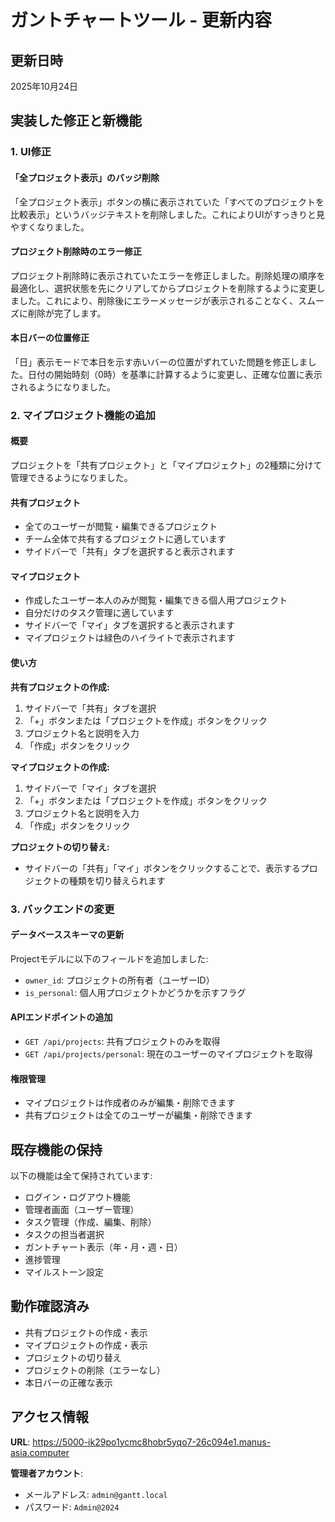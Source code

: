 # ガントチャートツール - 更新内容

## 更新日時
2025年10月24日

## 実装した修正と新機能

### 1. UI修正

#### 「全プロジェクト表示」のバッジ削除
「全プロジェクト表示」ボタンの横に表示されていた「すべてのプロジェクトを比較表示」というバッジテキストを削除しました。これによりUIがすっきりと見やすくなりました。

#### プロジェクト削除時のエラー修正
プロジェクト削除時に表示されていたエラーを修正しました。削除処理の順序を最適化し、選択状態を先にクリアしてからプロジェクトを削除するように変更しました。これにより、削除後にエラーメッセージが表示されることなく、スムーズに削除が完了します。

#### 本日バーの位置修正
「日」表示モードで本日を示す赤いバーの位置がずれていた問題を修正しました。日付の開始時刻（0時）を基準に計算するように変更し、正確な位置に表示されるようになりました。

### 2. マイプロジェクト機能の追加

#### 概要
プロジェクトを「共有プロジェクト」と「マイプロジェクト」の2種類に分けて管理できるようになりました。

#### 共有プロジェクト
- 全てのユーザーが閲覧・編集できるプロジェクト
- チーム全体で共有するプロジェクトに適しています
- サイドバーで「共有」タブを選択すると表示されます

#### マイプロジェクト
- 作成したユーザー本人のみが閲覧・編集できる個人用プロジェクト
- 自分だけのタスク管理に適しています
- サイドバーで「マイ」タブを選択すると表示されます
- マイプロジェクトは緑色のハイライトで表示されます

#### 使い方

**共有プロジェクトの作成:**
1. サイドバーで「共有」タブを選択
2. 「+」ボタンまたは「プロジェクトを作成」ボタンをクリック
3. プロジェクト名と説明を入力
4. 「作成」ボタンをクリック

**マイプロジェクトの作成:**
1. サイドバーで「マイ」タブを選択
2. 「+」ボタンまたは「プロジェクトを作成」ボタンをクリック
3. プロジェクト名と説明を入力
4. 「作成」ボタンをクリック

**プロジェクトの切り替え:**
- サイドバーの「共有」「マイ」ボタンをクリックすることで、表示するプロジェクトの種類を切り替えられます

### 3. バックエンドの変更

#### データベーススキーマの更新
Projectモデルに以下のフィールドを追加しました:
- `owner_id`: プロジェクトの所有者（ユーザーID）
- `is_personal`: 個人用プロジェクトかどうかを示すフラグ

#### APIエンドポイントの追加
- `GET /api/projects`: 共有プロジェクトのみを取得
- `GET /api/projects/personal`: 現在のユーザーのマイプロジェクトを取得

#### 権限管理
- マイプロジェクトは作成者のみが編集・削除できます
- 共有プロジェクトは全てのユーザーが編集・削除できます

## 既存機能の保持

以下の機能は全て保持されています:
- ログイン・ログアウト機能
- 管理者画面（ユーザー管理）
- タスク管理（作成、編集、削除）
- タスクの担当者選択
- ガントチャート表示（年・月・週・日）
- 進捗管理
- マイルストーン設定

## 動作確認済み

- 共有プロジェクトの作成・表示
- マイプロジェクトの作成・表示
- プロジェクトの切り替え
- プロジェクトの削除（エラーなし）
- 本日バーの正確な表示

## アクセス情報

**URL**: https://5000-ik29po1ycmc8hobr5yqo7-26c094e1.manus-asia.computer

**管理者アカウント**:
- メールアドレス: `admin@gantt.local`
- パスワード: `Admin@2024`

